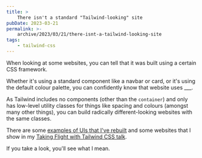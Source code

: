 ```yaml
---
title: >
    There isn't a standard "Tailwind-looking" site
pubDate: 2023-03-21
permalink: >-
    archive/2023/03/21/there-isnt-a-tailwind-looking-site
tags:
    - tailwind-css
---
```


When looking at some websites, you can tell that it was built using a certain CSS framework.

Whether it's using a standard component like a navbar or card, or it's using the default colour palette, you can confidently know that website uses ___.

As Tailwind includes no components (other than the `container`) and only has low-level utility classes for things like spacing and colours (amongst many other things), you can build radically different-looking websites with the same classes.

There are some [examples of UIs that I've rebuilt](https://www.oliverdavies.uk/blog/uis-ive-rebuilt-tailwind-css) and some websites that I show in my [Taking Flight with Tailwind CSS talk](https://www.oliverdavies.uk/talks/taking-flight-with-tailwind-css).

If you take a look, you'll see what I mean.
